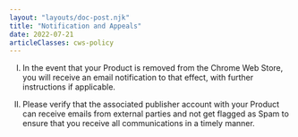 ```yaml
---
layout: "layouts/doc-post.njk"
title: "Notification and Appeals"
date: 2022-07-21
articleClasses: cws-policy
---
```


<!-- Atypical formatting is necessary to enable markdown formatting for LI contents -->
<ol type="I">
<li>

In the event that your Product is removed from the Chrome Web Store, you will receive an email
notification to that effect, with further instructions if applicable.

</li>
<li>

Please verify that the associated publisher account with your Product can receive emails from
external parties and not get flagged as Spam to ensure that you receive all communications in a
timely manner.

</li>
</ol>
